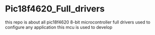 # Pic18f4620_Full_drivers
this repo is about all pic18f4620 8-bit microcontroller full drivers  used to configure any application this mcu is used to develop 
